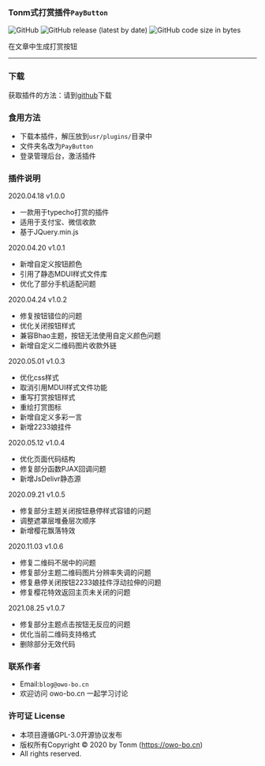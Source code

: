 ### Tonm式打赏插件`PayButton`

![GitHub](https://img.shields.io/github/license/TangYB945/PayButton?style=flat-square)
![GitHub release (latest by date)](https://img.shields.io/github/v/release/TangYB945/PayButton?style=flat-square&color=lightgodenrod)
![GitHub code size in bytes](https://img.shields.io/github/languages/code-size/TangYB945/PayButton?style=flat-square)

在文章中生成打赏按钮

---

### 下载
获取插件的方法：请到[github](https://github.com/TangYB945/PayButton/)下载

### 食用方法
- 下载本插件，解压放到`usr/plugins/`目录中
- 文件夹名改为`PayButton`
- 登录管理后台，激活插件

### 插件说明
2020.04.18 v1.0.0
- 一款用于typecho打赏的插件
- 适用于支付宝、微信收款
- 基于JQuery.min.js

2020.04.20 v1.0.1
- 新增自定义按钮颜色
- 引用了静态MDUI样式文件库
- 优化了部分手机适配问题

2020.04.24 v1.0.2
- 修复按钮错位的问题
- 优化关闭按钮样式
- 兼容Bhao主题，按钮无法使用自定义颜色问题
- 新增自定义二维码图片收款外链

2020.05.01 v1.0.3
- 优化css样式
- 取消引用MDUI样式文件功能
- 重写打赏按钮样式
- 重绘打赏图标
- 新增自定义多彩一言
- 新增2233娘挂件

2020.05.12 v1.0.4
- 优化页面代码结构
- 修复部分函数PJAX回调问题
- 新增JsDelivr静态源

2020.09.21 v1.0.5
- 修复部分主题关闭按钮悬停样式容错的问题
- 调整遮罩层堆叠层次顺序
- 新增樱花飘落特效

2020.11.03 v1.0.6
- 修复二维码不居中的问题
- 修复部分主题二维码图片分辨率失调的问题
- 修复悬停关闭按钮2233娘挂件浮动拉伸的问题
- 修复樱花特效返回主页未关闭的问题

2021.08.25 v1.0.7
- 修复部分主题点击按钮无反应的问题
- 优化当前二维码支持格式
- 删除部分无效代码

### 联系作者
- Email:`blog@owo-bo.cn`
- 欢迎访问 owo-bo.cn 一起学习讨论

### 许可证 License
- 本项目遵循GPL-3.0开源协议发布
- 版权所有Copyright © 2020 by Tonm (https://owo-bo.cn)
- All rights reserved.